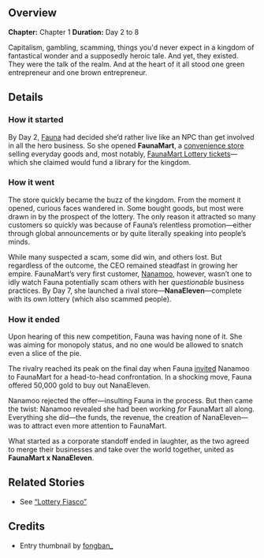 <!-- title: FaunaMart and NanaEleven -->
<!-- quote: It was so obvious that you were scamming people. -->
<!-- chapters: 0 -->
<!-- images: (FaunaMart's daily lottery drawing), (FaunaMart's library funded from the lottery), (NanaEleven's lottery ticket), (FaunaMart and NanaMoo's standoff) -->
<!-- model: false -->

## Overview

**Chapter:** Chapter 1
**Duration:** Day 2 to 8

Capitalism, gambling, scamming, things you'd never expect in a kingdom of fantastical wonder and a supposedly heroic tale. And yet, they existed. They were the talk of the realm. And at the heart of it all stood one green entrepreneur and one brown entrepreneur.

## Details

### How it started

By Day 2, [Fauna](#entry:fauna-entry) had decided she’d rather live like an NPC than get involved in all the hero business. So she opened **FaunaMart**, a [convenience store](https://www.youtube.com/watch?v=eUQWfgVwwpo&t=176s) selling everyday goods and, most notably, [FaunaMart Lottery tickets](https://www.youtube.com/watch?v=E2JxBxhda9I&t=249s)—which she claimed would fund a library for the kingdom.

### How it went

The store quickly became the buzz of the kingdom. From the moment it opened, curious faces wandered in. Some bought goods, but most were drawn in by the prospect of the lottery. The only reason it attracted so many customers so quickly was because of Fauna’s relentless promotion—either through global announcements or by quite literally speaking into people’s minds.

While many suspected a scam, some did win, and others lost. But regardless of the outcome, the CEO remained steadfast in growing her empire. FaunaMart’s very first customer, [Nanamoo](#entry:mumei-entry), however, wasn’t one to idly watch Fauna potentially scam others with her _questionable_ business practices. By Day 7, she launched a rival store—**NanaEleven**—complete with its own lottery (which also scammed people).

### How it ended

Upon hearing of this new competition, Fauna was having none of it. She was aiming for monopoly status, and no one would be allowed to snatch even a slice of the pie.

The rivalry reached its peak on the final day when Fauna [invited](https://www.youtube.com/watch?v=8x-MVX8h9gU&t=1082s) Nanamoo to FaunaMart for a head-to-head confrontation. In a shocking move, Fauna offered 50,000 gold to buy out NanaEleven.

Nanamoo rejected the offer—insulting Fauna in the process. But then came the twist: Nanamoo revealed she had been working _for_ FaunaMart all along. Everything she did—the funds, the revenue, the creation of NanaEleven—was to attract even more attention to FaunaMart.

What started as a corporate standoff ended in laughter, as the two agreed to merge their businesses and take over the world together, united as **FaunaMart x NanaEleven**.

## Related Stories

- See [“Lottery Fiasco”](#entry:lottery-fiasco-entry)

## Credits

- Entry thumbnail by [fongban\_](https://x.com/fongban_/status/1901895840236765627)
